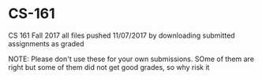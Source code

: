 # CS-161
CS 161 Fall 2017
all files pushed 11/07/2017 by downloading submitted assignments as graded

NOTE: Please don't use these for your own submissions.  SOme of them are right but some of them did not get good grades, so why risk it
